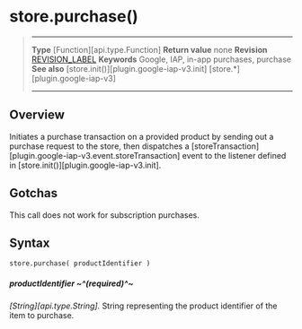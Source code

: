 
# store.purchase()

> --------------------- ------------------------------------------------------------------------------------------
> __Type__              [Function][api.type.Function]
> __Return value__      none
> __Revision__          [REVISION_LABEL](REVISION_URL)
> __Keywords__          Google, IAP, in-app purchases, purchase
> __See also__          [store.init()][plugin.google-iap-v3.init]
>						[store.*][plugin.google-iap-v3]
> --------------------- ------------------------------------------------------------------------------------------


## Overview

Initiates a purchase transaction on a provided product by sending out a purchase request to the store, then dispatches a [storeTransaction][plugin.google-iap-v3.event.storeTransaction] event to the listener defined in [store.init()][plugin.google-iap-v3.init].


## Gotchas

This call does not work for subscription purchases.


## Syntax

	store.purchase( productIdentifier )

##### productIdentifier ~^(required)^~
_[String][api.type.String]._ String representing the product identifier of the item to purchase.

